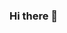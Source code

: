 ### Hi there 👋

<!--
**anishce/anishce** is a ✨ _special_ ✨ repository because its `README.md` (this file) appears on your GitHub profile.

Here are some ideas to get you started:

- 🔭 I’m currently working on Azure Cloude and Azure Kubernetes Service
- 🌱 I’m currently learning Azure Cloud
- 👯 I’m looking to collaborate on .NET
- 🤔 I’m looking for help with ...
- 💬 Ask me about .NET, Azure Cloud, Kubernetes, Docker, RedHat OpenShift Container Platform
- 📫 How to reach me: anish.cse7@gmail.com
- ⚡ Fun fact: Life runs on Code.... 😄
-->

